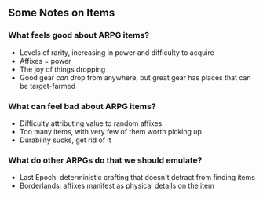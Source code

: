 ## Some Notes on Items

### What feels good about ARPG items?
- Levels of rarity, increasing in power and difficulty to acquire
- Affixes = power
- The joy of things dropping
- Good gear *can* drop from anywhere, but great gear has places that can be target-farmed

### What can feel bad about ARPG items?
- Difficulty attributing value to random affixes
- Too many items, with very few of them worth picking up
- Durability sucks, get rid of it

### What do other ARPGs do that we should emulate?
- Last Epoch: deterministic crafting that doesn't detract from finding items
- Borderlands: affixes manifest as physical details on the item